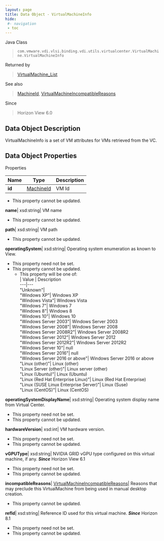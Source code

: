 ```yaml
---
layout: page
title: Data Object - VirtualMachineInfo
hide:
 #- navigation
 - toc
---
```






Java Class  
> `com.vmware.vdi.vlsi.binding.vdi.utils.virtualcenter.VirtualMachine.VirtualMachineInfo`

Returned by  
> [VirtualMachine_List](vdi.utils.virtualcenter.VirtualMachine.md#list)

See also  
> [MachineId](vdi.entity.MachineId.md), [VirtualMachineIncompatibleReasons](vdi.utils.virtualcenter.VirtualMachine.VirtualMachineIncompatibleReasons.md)

Since  
> Horizon View 6.0


## Data Object Description 

VirtualMachineInfo is a set of VM attributes for VMs retrieved from the VC. 

## Data Object Properties

Properties

Name |  Type |  Description   
---|---|---  
**id**| [MachineId](vdi.entity.MachineId.md)|  VM Id   


* This property cannot be updated.

  
**name**|  xsd:string|  VM name   


* This property cannot be updated.

  
**path**|  xsd:string|  VM path   


* This property cannot be updated.

  
**operatingSystem**|  xsd:string|  Operating system enumeration as known to View.   


* This property need not be set.
* This property cannot be updated.
  * This property will be one of:  
|  Value |  Description   
---|---  
"Unknown"|   
"Windows XP"| Windows XP  
"Windows Vista"| Windows Vista  
"Windows 7"| Windows 7  
"Windows 8"| Windows 8  
"Windows 10"| Windows 10  
"Windows Server 2003"| Windows Server 2003  
"Windows Server 2008"| Windows Server 2008  
"Windows Server 2008R2"| Windows Server 2008R2  
"Windows Server 2012"| Windows Server 2012  
"Windows Server 2012R2"| Windows Server 2012R2  
"Windows Server 10"| null  
"Windows Server 2016"| null  
"Windows Server 2016 or above"| Windows Server 2016 or above  
"Linux (other)"| Linux (other)  
"Linux Server (other)"| Linux server (other)  
"Linux (Ubuntu)"| Linux (Ubuntu)  
"Linux (Red Hat Enterprise Linux)"| Linux (Red Hat Enterprise)  
"Linux (SUSE Linux Enterprise Server)"| Linux (Suse)  
"Linux (CentOS)"| Linux (CentOS)  

  
**operatingSystemDisplayName**|  xsd:string|  Operating system display name from Virtual Center.   


* This property need not be set.
* This property cannot be updated.

  
**hardwareVersion**|  xsd:int|  VM hardware version.   


* This property need not be set.
* This property cannot be updated.

  
**vGPUType**|  xsd:string|  NVIDIA GRID vGPU type configured on this virtual machine, if any.  **_Since_** Horizon View 6.1  


* This property need not be set.
* This property cannot be updated.

  
**incompatibleReasons**| [VirtualMachineIncompatibleReasons](vdi.utils.virtualcenter.VirtualMachine.VirtualMachineIncompatibleReasons.md)|  Reasons that may preclude this VirtualMachine from being used in manual desktop creation.   


* This property cannot be updated.

  
**refId**|  xsd:string|  Reference ID used for this virtual machine.  **_Since_** Horizon 8.1  


* This property need not be set.
* This property cannot be updated.

  
  
  
   
  
  
